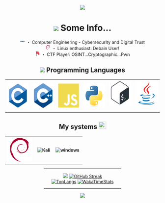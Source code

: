<p align="center">
    <img src="https://readme-typing-svg.demolab.com?font=Fira+Code&pause=1000&color=24F700&center=true&width=435&lines=Hello%2C+I'am+Zakaria+Farahi">
</p>

<h1 align="center"><img src="https://media.tenor.com/rOZE9d6XIWIAAAAi/line.gif" width="40"> Some Info...</h1>

<div align="center">
<img src="./ENSET Mohammedia-vector.ma.svg-vector.ma.svg" height="16"> ・ Computer Engineering - Cybersecurity and Digital Trust<br>
<img src="https://github.com/devicons/devicon/blob/master/icons/debian/debian-original.svg" height="16"> ・ Linux enthusiast: Debain User!<br>
<img src="https://github.com/Zakaria-Farahi/Zakaria-Farahi/blob/main/red_flag_2zy0ned18j2u.svg" height="16"> ・ CTF Player: OSINT...Cryptographic...Pwn<br>
</div>



<h2 align="center"><img src="https://cdn.discordapp.com/emojis/963626379755282522.webp?size=96&quality=lossless" height="24"> Programming Languages</h2>

<table align="center">
  <tr align="center">
        <th>
        <img src="https://github.com/devicons/devicon/blob/master/icons/c/c-original.svg" title="C" alt="C" width="80" height="80"/>
    </th>
    <th>
      <img src="https://github.com/devicons/devicon/blob/master/icons/cplusplus/cplusplus-original.svg" title="C++" alt="C++" width="80" height="80"/>
    </th>
    <th>
      <img src="https://github.com/devicons/devicon/blob/master/icons/javascript/javascript-plain.svg" title="javascript" alt="javascript" width="80" height="80"/>
    </th>
    <th>
      <img src="https://github.com/devicons/devicon/blob/master/icons/python/python-original.svg"  title="Python" alt="Python" width="80" height="80">
    </th>
    <th>
      <img src="https://github.com/devicons/devicon/blob/master/icons/bash/bash-original.svg" title="Bash" alt="Bash" width="80" height="80">&nbsp;
    </th>
    <th>
      <img src="https://github.com/devicons/devicon/blob/master/icons/java/java-original.svg" title="Java" alt="Java" width="80" height="80">&nbsp;
    </th>
  </tr>
</table>

<h2 align="center">My systems <img src="https://cdn.discordapp.com/emojis/704997725099393094.webp?size=96&quality=lossless" height="24" width="24"></h2>

<table align="center">
  <tr align="center">
    <th>
      <img src="https://github.com/devicons/devicon/blob/master/icons/debian/debian-original.svg" title="debian" alt="debian" height="80"/>&nbsp;
    </th>
    <th>
      <img src="https://cdn.worldvectorlogo.com/logos/kali-1.svg" title="Kali" alt="Kali" width="80" height="80"/>&nbsp;
    </th>
    <th>
      <img src="https://cdn.worldvectorlogo.com/logos/microsoft-windows-22.svg" title="windows" alt="windows" width="80" height="80"/>&nbsp;
    </th>
  </tr>
</table>


<div align="center">
    <hr width="50%">
  <a href="https://github.com/Zakaria-Farahi"><img src="https://github-readme-stats.vercel.app/api?username=Zakaria-Farahi&show=prs_merged,prs_merged_percentage&hide=issues&show_icons=true&theme=transparent&hide_border=true&title_color=f5d5d2&icon_color=e0a6ab&text_color=fff&rank_icon=github"/></a>
  <a href="https://github.com/Zakaria-Farahi"><img src="http://github-readme-streak-stats.herokuapp.com?user=Zakaria-Farahi&theme=tokyonight-duo&hide_border=true&date_format=j%20M%5B%20Y%5D&mode=weekly&fire=e0a6ab&stroke=ba75e2&ring=f4c780&currStreakNum=bf5054&sideNums=bf5054&currStreakLabel=f5d5d2&sideLabels=f5d5d2&dates=FFFFFF&excludeDaysLabel=EB0000" alt="GitHub Streak"/></a><br>
  <a href="https://github.com/Zakaria-Farahi"><img src="https://github-readme-stats.vercel.app/api/top-langs/?username=Zakaria-Farahi&size_weight=0.5&count_weight=0.5&langs_count=8&layout=compact&theme=transparent&hide_border=true&title_color=f5d5d2&icon_color=4681FF&text_color=fff&custom_title=Languages%20by%20Percentage" title="Language Statictics" alt="TopLangs"/></a>
  <a href="https://github.com/Zakaria-Farahi"><img src="https://github-readme-stats.vercel.app/api/wakatime?username=Deffreus&layout=compact&langs_count=8&custom_title=Languages%20by%20Time&theme=transparent&title_color=f5d5d2&icon_color=4681FF&text_color=fff&hide_border=true" alt="WakaTimeStats"/></a>
</div>

<div align="center">
    <hr width="50%">
    <img src="https://media.tenor.com/Lf2JYGN_5L8AAAAi/pepe.gif" height=80/>
</div>

